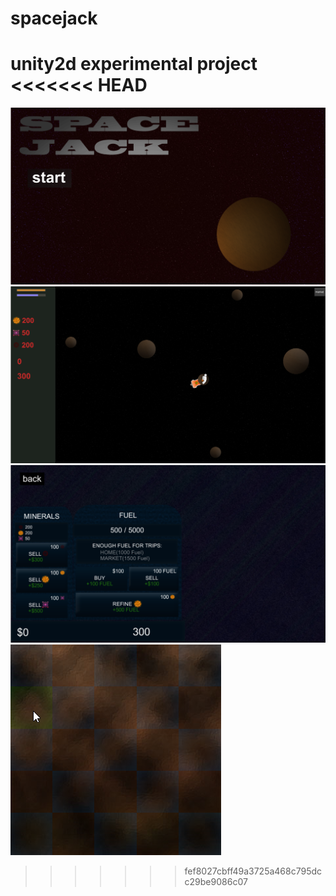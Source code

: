 spacejack
=========

unity2d experimental project
<<<<<<< HEAD
=======

![Menu](https://github.com/bradur/spacejack/raw/master/screenshots/menu.png "menu")
![Game](https://github.com/bradur/spacejack/raw/master/screenshots/game.png "game")
![Market](https://github.com/bradur/spacejack/raw/master/screenshots/market.png "market")
![Minigame](https://github.com/bradur/spacejack/raw/master/screenshots/miningMiniGame.png "Minigame")

>>>>>>> fef8027cbff49a3725a468c795dcc29be9086c07
